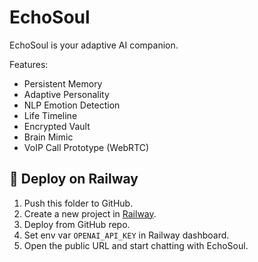 # EchoSoul

EchoSoul is your adaptive AI companion.

Features:
- Persistent Memory
- Adaptive Personality
- NLP Emotion Detection
- Life Timeline
- Encrypted Vault
- Brain Mimic
- VoIP Call Prototype (WebRTC)

## 🚀 Deploy on Railway
1. Push this folder to GitHub.
2. Create a new project in [Railway](https://railway.app).
3. Deploy from GitHub repo.
4. Set env var `OPENAI_API_KEY` in Railway dashboard.
5. Open the public URL and start chatting with EchoSoul.

